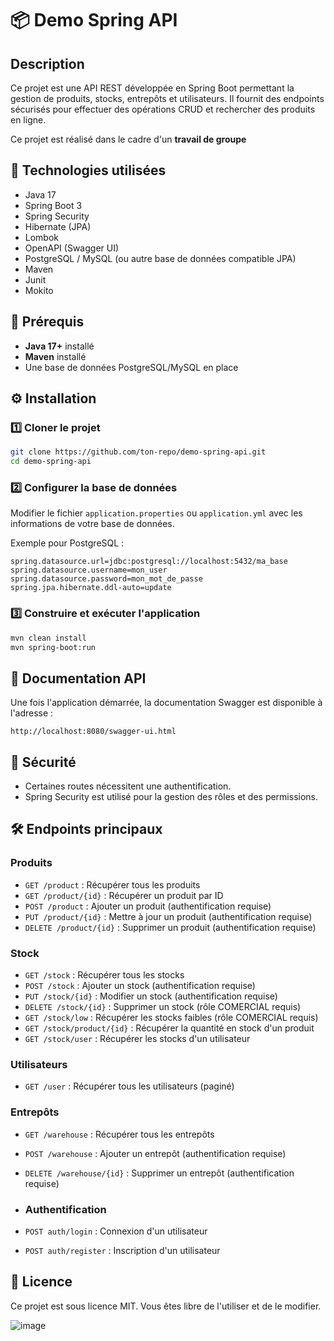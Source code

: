 # 📦 Demo Spring API

## Description
Ce projet est une API REST développée en Spring Boot permettant la gestion de produits, stocks, entrepôts et utilisateurs. Il fournit des endpoints sécurisés pour effectuer des opérations CRUD et rechercher des produits en ligne.

Ce projet est réalisé dans le cadre d'un **travail de groupe** 

## 🚀 Technologies utilisées
- Java 17
- Spring Boot 3
- Spring Security
- Hibernate (JPA)
- Lombok
- OpenAPI (Swagger UI)
- PostgreSQL / MySQL (ou autre base de données compatible JPA)
- Maven
- Junit
- Mokito

## 📌 Prérequis
- **Java 17+** installé
- **Maven** installé
- Une base de données PostgreSQL/MySQL en place

## ⚙️ Installation
### 1️⃣ Cloner le projet
```sh
git clone https://github.com/ton-repo/demo-spring-api.git
cd demo-spring-api
```
### 2️⃣ Configurer la base de données
Modifier le fichier `application.properties` ou `application.yml` avec les informations de votre base de données.

Exemple pour PostgreSQL :
```properties
spring.datasource.url=jdbc:postgresql://localhost:5432/ma_base
spring.datasource.username=mon_user
spring.datasource.password=mon_mot_de_passe
spring.jpa.hibernate.ddl-auto=update
```

### 3️⃣ Construire et exécuter l'application
```sh
mvn clean install
mvn spring-boot:run
```

## 📡 Documentation API
Une fois l'application démarrée, la documentation Swagger est disponible à l'adresse :
```
http://localhost:8080/swagger-ui.html
```

## 🔑 Sécurité
- Certaines routes nécessitent une authentification.
- Spring Security est utilisé pour la gestion des rôles et des permissions.

## 🛠 Endpoints principaux
### Produits
- `GET /product` : Récupérer tous les produits
- `GET /product/{id}` : Récupérer un produit par ID
- `POST /product` : Ajouter un produit (authentification requise)
- `PUT /product/{id}` : Mettre à jour un produit (authentification requise)
- `DELETE /product/{id}` : Supprimer un produit (authentification requise)

### Stock
- `GET /stock` : Récupérer tous les stocks
- `POST /stock` : Ajouter un stock (authentification requise)
- `PUT /stock/{id}` : Modifier un stock (authentification requise)
- `DELETE /stock/{id}` : Supprimer un stock (rôle COMERCIAL requis)
- `GET /stock/low` : Récupérer les stocks faibles (rôle COMERCIAL requis)
- `GET /stock/product/{id}` : Récupérer la quantité en stock d'un produit
- `GET /stock/user` : Récupérer les stocks d'un utilisateur

### Utilisateurs
- `GET /user` : Récupérer tous les utilisateurs (paginé)

### Entrepôts
- `GET /warehouse` : Récupérer tous les entrepôts
- `POST /warehouse` : Ajouter un entrepôt (authentification requise)
- `DELETE /warehouse/{id}` : Supprimer un entrepôt (authentification requise)

- ### Authentification
- `POST auth/login` : Connexion d'un utilisateur
- `POST auth/register` : Inscription d'un utilisateur


## 📄 Licence
Ce projet est sous licence MIT. Vous êtes libre de l'utiliser et de le modifier.

![image](https://github.com/user-attachments/assets/085e2494-2774-4cbe-b02b-5c0d76945e35)

